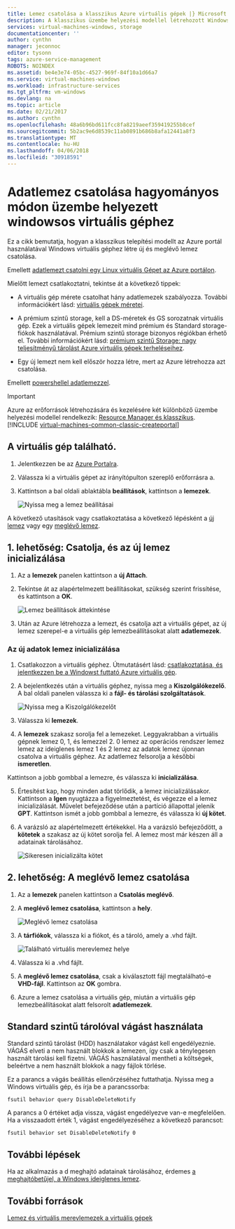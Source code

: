 ```yaml
---
title: Lemez csatolása a klasszikus Azure virtuális gépek |} Microsoft Docs
description: A klasszikus üzembe helyezési modellel létrehozott Windows virtuális gépek adatlemezt csatolni, és inicializálja.
services: virtual-machines-windows, storage
documentationcenter: ''
author: cynthn
manager: jeconnoc
editor: tysonn
tags: azure-service-management
ROBOTS: NOINDEX
ms.assetid: be4e3e74-05bc-4527-969f-84f10a1d66a7
ms.service: virtual-machines-windows
ms.workload: infrastructure-services
ms.tgt_pltfrm: vm-windows
ms.devlang: na
ms.topic: article
ms.date: 02/21/2017
ms.author: cynthn
ms.openlocfilehash: 48a6b96bd611fcc8fa8219aeef359419255b8cef
ms.sourcegitcommit: 5b2ac9e6d8539c11ab0891b686b8afa12441a8f3
ms.translationtype: MT
ms.contentlocale: hu-HU
ms.lasthandoff: 04/06/2018
ms.locfileid: "30918591"
---
```

# <a name="attach-a-data-disk-to-a-windows-virtual-machine-created-with-the-classic-deployment-model"></a>Adatlemez csatolása hagyományos módon üzembe helyezett windowsos virtuális géphez

Ez a cikk bemutatja, hogyan a klasszikus telepítési modellt az Azure portál használatával Windows virtuális géphez létre új és meglévő lemez csatolása.



Emellett [adatlemezt csatolni egy Linux virtuális Gépet az Azure portálon](../../linux/attach-disk-portal.md).

Mielőtt lemezt csatlakoztatni, tekintse át a következő tippek:

* A virtuális gép mérete csatolhat hány adatlemezek szabályozza. További információkért lásd: [virtuális gépek méretei](../../virtual-machines-windows-sizes.md?toc=%2fazure%2fvirtual-machines%2fwindows%2ftoc.json).

* A prémium szintű storage, kell a DS-méretek és GS sorozatnak virtuális gép. Ezek a virtuális gépek lemezeit mind prémium és Standard storage-fiókok használatával. Prémium szintű storage bizonyos régiókban érhető el. További információkért lásd: [prémium szintű Storage: nagy teljesítményű tárolást Azure virtuális gépek terheléseihez](../premium-storage.md?toc=%2fazure%2fvirtual-machines%2fwindows%2ftoc.json).

* Egy új lemezt nem kell először hozza létre, mert az Azure létrehozza azt csatolása.

Emellett [powershellel adatlemezzel](../../virtual-machines-windows-attach-disk-ps.md).

> [!IMPORTANT]
> Azure az erőforrások létrehozására és kezelésére két különböző üzembe helyezési modellel rendelkezik: [Resource Manager és klasszikus](../../../resource-manager-deployment-model.md).
> [!INCLUDE [virtual-machines-common-classic-createportal](../../../../includes/virtual-machines-classic-portal.md)]

## <a name="find-the-virtual-machine"></a>A virtuális gép található.
1. Jelentkezzen be az [Azure Portalra](https://portal.azure.com/).
2. Válassza ki a virtuális gépet az irányítópulton szereplő erőforrásra a.
3. Kattintson a bal oldali ablaktábla **beállítások**, kattintson a **lemezek**.

    ![Nyissa meg a lemez beállításai](./media/attach-disk/virtualmachinedisks.png)

A következő utasítások vagy csatlakoztatása a következő lépésként a [új lemez](#option-1-attach-a-new-disk) vagy egy [meglévő lemez](#option-2-attach-an-existing-disk).

## <a name="option-1-attach-and-initialize-a-new-disk"></a>1. lehetőség: Csatolja, és az új lemez inicializálása

1. Az a **lemezek** panelen kattintson a **új Attach**.
2. Tekintse át az alapértelmezett beállításokat, szükség szerint frissítése, és kattintson a **OK**.

   ![Lemez beállítások áttekintése](./media/attach-disk/attach-new.png)

3. Után az Azure létrehozza a lemezt, és csatolja azt a virtuális gépet, az új lemez szerepel-e a virtuális gép lemezbeállításokat alatt **adatlemezek**.

### <a name="initialize-a-new-data-disk"></a>Az új adatok lemez inicializálása

1. Csatlakozzon a virtuális géphez. Útmutatásért lásd: [csatlakoztatása, és jelentkezzen be a Windowst futtató Azure virtuális gép](../../virtual-machines-windows-connect-logon.md?toc=%2fazure%2fvirtual-machines%2fwindows%2ftoc.json).
2. A bejelentkezés után a virtuális géphez, nyissa meg a **Kiszolgálókezelő**. A bal oldali panelen válassza ki a **fájl- és tárolási szolgáltatások**.

    ![Nyissa meg a Kiszolgálókezelőt](../media/attach-disk-portal/fileandstorageservices.png)

3. Válassza ki **lemezek**.
4. A **lemezek** szakasz sorolja fel a lemezeket. Leggyakrabban a virtuális gépnek lemez 0, 1, és lemezzel 2. 0 lemez az operációs rendszer lemez lemez az ideiglenes lemez 1 és 2 lemez az adatok lemez újonnan csatolva a virtuális géphez. Az adatlemez felsorolja a későbbi **ismeretlen**.

 Kattintson a jobb gombbal a lemezre, és válassza ki **inicializálása**.

5. Értesítést kap, hogy minden adat törlődik, a lemez inicializálásakor. Kattintson a **Igen** nyugtázza a figyelmeztetést, és végezze el a lemez inicializálását. Művelet befejeződése után a partíció állapottal jelenik **GPT**. Kattintson ismét a jobb gombbal a lemezre, és válassza ki **új kötet**.

6. A varázsló az alapértelmezett értékekkel. Ha a varázsló befejeződött, a **kötetek** a szakasz az új kötet sorolja fel. A lemez most már készen áll a adatainak tárolásához.

    ![Sikeresen inicializálta kötet](./media/attach-disk/newdiskafterinitialization.png)

## <a name="option-2-attach-an-existing-disk"></a>2. lehetőség: A meglévő lemez csatolása
1. Az a **lemezek** panelen kattintson a **Csatolás meglévő**.
2. A **meglévő lemez csatolása**, kattintson a **hely**.

   ![Meglévő lemez csatolása](./media/attach-disk/attachexistingdisksettings.png)
3. A **tárfiókok**, válassza ki a fiókot, és a tároló, amely a .vhd fájlt.

   ![Található virtuális merevlemez helye](./media/attach-disk/existdiskstorageaccountandcontainer.png)

4. Válassza ki a .vhd fájlt.
5. A **meglévő lemez csatolása**, csak a kiválasztott fájl megtalálható-e **VHD-fájl**. Kattintson az **OK** gombra.
6. Azure a lemez csatolása a virtuális gép, miután a virtuális gép lemezbeállításokat alatt felsorolt **adatlemezek**.

## <a name="use-trim-with-standard-storage"></a>Standard szintű tárolóval vágást használata

Standard szintű tárolást (HDD) használatakor vágást kell engedélyeznie. VÁGÁS elveti a nem használt blokkok a lemezen, így csak a ténylegesen használt tárolási kell fizetni. VÁGÁS használatával mentheti a költségek, beleértve a nem használt blokkok a nagy fájlok törlése.

Ez a parancs a vágás beállítás ellenőrzéséhez futtathatja. Nyissa meg a Windows virtuális gép, és írja be a parancssorba:

```
fsutil behavior query DisableDeleteNotify
```

A parancs a 0 értéket adja vissza, vágást engedélyezve van-e megfelelően. Ha a visszaadott érték 1, vágást engedélyezéséhez a következő parancsot:
```
fsutil behavior set DisableDeleteNotify 0
```

## <a name="next-steps"></a>További lépések
Ha az alkalmazás a d meghajtó adatainak tárolásához, érdemes [a meghajtóbetűjel, a Windows ideiglenes lemez](../../virtual-machines-windows-change-drive-letter.md).

## <a name="additional-resources"></a>További források
[Lemez és virtuális merevlemezek a virtuális gépek](../../virtual-machines-linux-about-disks-vhds.md)
